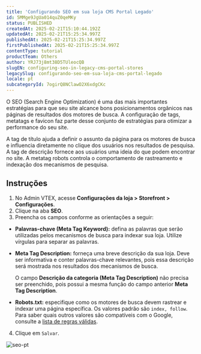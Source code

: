 ```yaml
---
title: 'Configurando SEO em sua loja CMS Portal Legado'
id: 5MMge9JgUa014quZ0qeMKy
status: PUBLISHED
createdAt: 2025-02-21T15:10:44.192Z
updatedAt: 2025-02-21T15:25:34.997Z
publishedAt: 2025-02-21T15:25:34.997Z
firstPublishedAt: 2025-02-21T15:25:34.997Z
contentType: tutorial
productTeam: Others
author: YRJ73j8mt38D5TUleocQB
slugEN: configuring-seo-in-legacy-cms-portal-stores
legacySlug: configurando-seo-em-sua-loja-cms-portal-legado
locale: pt
subcategoryId: 7ogirQ8NClawO2X6xdgCKc
---
```


O SEO (Search Engine Optimization) é uma das mais importantes estratégias para que seu site alcance bons posicionamentos orgânicos nas páginas de resultados dos motores de busca. A configuração de tags, metatags e favicon faz parte desse conjunto de estratégias para otimizar a performance do seu site.

A tag de título ajuda a definir o assunto da página para os motores de busca e influencia diretamente no clique dos usuários nos resultados de pesquisa. A tag de descrição fornece aos usuários uma ideia do que podem encontrar no site. A metatag robots controla o comportamento de rastreamento e indexação dos mecanismos de pesquisa.

## Instruções

1. No Admin VTEX, acesse **Configurações da loja > Storefront > Configurações**.
2. Clique na aba **SEO**.
3. Preencha os campos conforme as orientações a seguir:
  - **Palavras-chave (Meta Tag Keyword):** defina as palavras que serão utilizadas pelos mecanismos de busca para indexar sua loja. Utilize vírgulas para separar as palavras.
  - **Meta Tag Description:** forneça uma breve descrição da sua loja. Deve ser informativa e conter palavras-chave relevantes, pois essa descrição será mostrada nos resultados dos mecanismos de busca.

       <div class = "alert alert-info"><p>O campo <strong>Descrição da categoria (Meta Tag Description)</strong> não precisa ser preenchido, pois possui a mesma função do campo anterior <strong>Meta Tag Description</strong>.</p></div>

  - **Robots.txt:** especifique como os motores de busca devem rastrear e indexar uma página específica. Os valores padrão são `index, follow`. Para saber quais outros valores são compatíveis com o Google, consulte a [lista de regras válidas](https://developers.google.com/search/docs/crawling-indexing/robots-meta-tag?hl=pt-br#directives).
4. Clique em `Salvar`.

![seo-pt](//images.ctfassets.net/alneenqid6w5/32rGRVztX93jJeuIwKf5FI/5102c4e25da985072fb2acf543a78b9b/storefront-seo-settings-pt.png)
